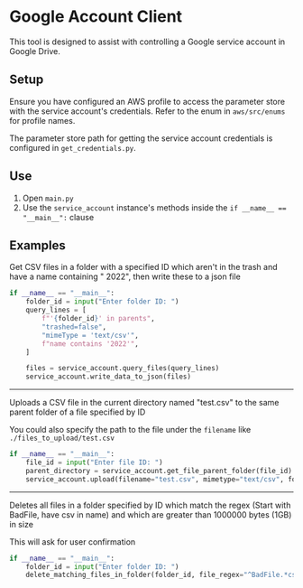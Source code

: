 # Google Account Client

This tool is designed to assist with controlling a Google service account in Google Drive.

## Setup

Ensure you have configured an AWS profile to access the parameter store with the service account's credentials. Refer to
the enum in `aws/src/enums` for profile names.

The parameter store path for getting the service account credentials is configured in `get_credentials.py`.

## Use

1) Open `main.py`
2) Use the `service_account` instance's methods inside the `if __name__ == "__main__":` clause

## Examples

Get CSV files in a folder with a specified ID which aren't in the trash and have a name containing "
2022", then write these to a json file

```python
if __name__ == "__main__":
    folder_id = input("Enter folder ID: ")
    query_lines = [
        f"'{folder_id}' in parents",
        "trashed=false",
        "mimeType = 'text/csv'",
        f"name contains '2022'",
    ]

    files = service_account.query_files(query_lines)
    service_account.write_data_to_json(files)
```

___

Uploads a CSV file in the current directory named "test.csv" to the same parent folder of a file specified by ID

You could also specify the path to the file under the `filename` like `./files_to_upload/test.csv`

```python
if __name__ == "__main__":
    file_id = input("Enter file ID: ")
    parent_directory = service_account.get_file_parent_folder(file_id)
    service_account.upload(filename="test.csv", mimetype="text/csv", folder_id=parent_directory)
```

___

Deletes all files in a folder specified by ID which match the regex (Start with
BadFile, have csv in name) and which are greater than 1000000 bytes (1GB) in size

This will ask for user confirmation

```python
if __name__ == "__main__":
    folder_id = input("Enter folder ID: ")
    delete_matching_files_in_folder(folder_id, file_regex="^BadFile.*csv", file_size_minimum=1000000)
```